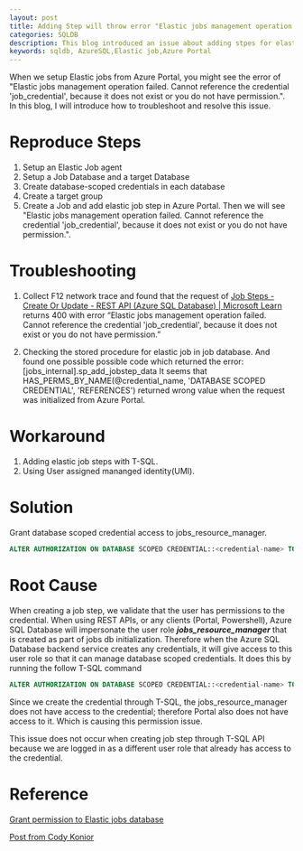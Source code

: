 ```yaml
---
layout: post
title: Adding Step will throw error "Elastic jobs management operation failed. Cannot reference the credential 'job_credential', because it does not exist or you do not have permission." from Azure Portal.
categories: SQLDB
description: This blog introduced an issue about adding stpes for elastic job in Azure Portal.
keywords: sqldb, AzureSQL,Elastic job,Azure Portal
---
```


When we setup Elastic jobs from Azure Portal, you might see the error of "Elastic jobs management operation failed. Cannot reference the credential 'job_credential', because it does not exist or you do not have permission.". In this blog, I will introduce how to troubleshoot and resolve this issue.

# Reproduce Steps

1. Setup an Elastic Job agent
1. Setup a Job Database and a target Database
1. Create  database-scoped credentials in each database
1. Create a target group
1. Create a Job and add elastic job step in Azure Portal. Then we will see "Elastic jobs management operation failed. Cannot reference the credential 'job_credential', because it does not exist or you do not have permission.".

# Troubleshooting

1. Collect F12 network trace and found that the request of [Job Steps - Create Or Update - REST API (Azure SQL Database) | Microsoft Learn](https://learn.microsoft.com/en-us/rest/api/sql/job-steps/create-or-update?view=rest-sql-2021-11-01&tabs=HTTP) returns 400 with error “Elastic jobs management operation failed. Cannot reference the credential 'job_credential', because it does not exist or you do not have permission.”

2. Checking the stored procedure for elastic job in job database. And found one possible possible code which returned the error: [jobs_internal].sp_add_jobstep_data
It seems that HAS_PERMS_BY_NAME(@credential_name, 'DATABASE SCOPED CREDENTIAL', 'REFERENCES') returned wrong value when the request was initialized from Azure Portal.

# Workaround

1. Adding elastic job steps with T-SQL.
2. Using User assigned mananged identity(UMI).

# Solution

Grant database scoped credential access to jobs_resource_manager.
```sql
ALTER AUTHORIZATION ON DATABASE SCOPED CREDENTIAL::<credential-name> TO jobs_resource_manager
```

# Root Cause

When creating a job step, we validate that the user has permissions to the credential. When using REST APIs, or any clients (Portal, Powershell), Azure SQL Database will impersonate the user role ***jobs_resource_manager*** that is created as part of jobs db initialization. Therefore when the Azure SQL Database backend service creates any credentials, it will give access to this user role so that it can manage database scoped credentials. It does this by running the follow T-SQL command

```sql
ALTER AUTHORIZATION ON DATABASE SCOPED CREDENTIAL::<credential-name> TO jobs_resource_manager
```

Since we create the credential through T-SQL, the jobs_resource_manager does not have access to the credential; therefore Portal also does not have access to it. Which is causing this permission issue.
 
This issue does not occur when creating job step through T-SQL API because we are logged in as a different user role that already has access to the credential.

# Reference

[Grant permission to Elastic jobs database](https://elasticjobsmanager.azureops.org/docs/grant-permission.html)

[Post from Cody Konior](https://x.com/codykonior/status/1891361272584687720)